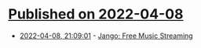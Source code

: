 # [Published on 2022-04-08](index.md)

* [2022-04-08, 21:09:01](https://news.ycombinator.com/item?id=30962551) - [Jango; Free Music Streaming](https://www.jango.com)
